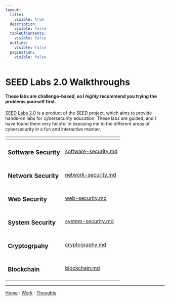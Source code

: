 ```yaml
---
layout:
  title:
    visible: true
  description:
    visible: false
  tableOfContents:
    visible: false
  outline:
    visible: false
  pagination:
    visible: false
---
```


# SEED Labs 2.0 Walkthroughs

#### These labs are challenge-based, so I _highly_ recommend you trying the problems yourself first.

[SEED Labs 2.0](https://seedsecuritylabs.org/Labs\_20.04/) is a product of the SEED project, which aims to provide hands-on labs for cybersecurity education. These labs are guided, and I have found them very helpful in exposing me to the different areas of cybersecurity in a fun and interactive manner.

<table data-view="cards"><thead><tr><th></th><th data-hidden data-card-target data-type="content-ref"></th></tr></thead><tbody><tr><td><h3>Software Security</h3></td><td><a href="software-security.md">software-security.md</a></td></tr><tr><td><h3>Network Security</h3></td><td><a href="network-security.md">network-security.md</a></td></tr><tr><td><h3>Web Security</h3></td><td><a href="web-security.md">web-security.md</a></td></tr><tr><td><h3>System Security</h3></td><td><a href="system-security.md">system-security.md</a></td></tr><tr><td><h3>Cryptogrpahy</h3></td><td><a href="cryptography.md">cryptography.md</a></td></tr><tr><td><h3>Blockchain</h3></td><td><a href="blockchain.md">blockchain.md</a></td></tr></tbody></table>

***

[Home](https://app.gitbook.com/o/0kO27okC5uVB9ALX3rho/s/036xtfEIzcEdGegONXWM/) ⋅ [Work](https://app.gitbook.com/o/0kO27okC5uVB9ALX3rho/s/WaFS755Q4sf02CxLcghQ/) ⋅ [Thoughts](https://app.gitbook.com/o/0kO27okC5uVB9ALX3rho/s/s4QQPMntQ25hmJToKSOu/)
